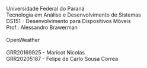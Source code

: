 Universidade Federal do Paraná<br/>
Tecnologia em Análise e Desenvolvimento de Sistemas<br/>
DS151 - Desenvolvimento para Dispositivos Móveis<br/>
Prof.: Alessandro Brawerman<br/>
<br/>
OpenWeather<br/>
<br/>
GRR20169925 - Maricot Nicolas<br/>
GRR20205187 - Felipe de Carlo Sousa Correa<br/>
